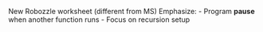 New Robozzle worksheet (different from MS)
Emphasize:
    - Program **pause** when another function runs
    - Focus on recursion setup
